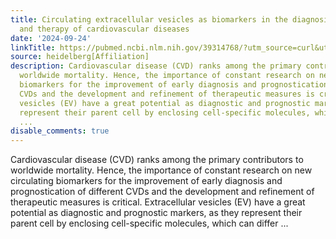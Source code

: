 ```yaml
---
title: Circulating extracellular vesicles as biomarkers in the diagnosis, prognosis
  and therapy of cardiovascular diseases
date: '2024-09-24'
linkTitle: https://pubmed.ncbi.nlm.nih.gov/39314768/?utm_source=curl&utm_medium=rss&utm_campaign=pubmed-2&utm_content=1FakS-2QOkCT8HsMOQP1bCRQ4YzyumYOmxmF0moLsQ3dFB1E9V&fc=20220326224207&ff=20240924183559&v=2.18.0.post9+e462414
source: heidelberg[Affiliation]
description: Cardiovascular disease (CVD) ranks among the primary contributors to
  worldwide mortality. Hence, the importance of constant research on new circulating
  biomarkers for the improvement of early diagnosis and prognostication of different
  CVDs and the development and refinement of therapeutic measures is critical. Extracellular
  vesicles (EV) have a great potential as diagnostic and prognostic markers, as they
  represent their parent cell by enclosing cell-specific molecules, which can differ
  ...
disable_comments: true
---
```

Cardiovascular disease (CVD) ranks among the primary contributors to worldwide mortality. Hence, the importance of constant research on new circulating biomarkers for the improvement of early diagnosis and prognostication of different CVDs and the development and refinement of therapeutic measures is critical. Extracellular vesicles (EV) have a great potential as diagnostic and prognostic markers, as they represent their parent cell by enclosing cell-specific molecules, which can differ ...
